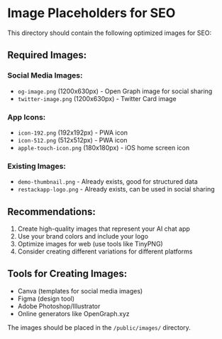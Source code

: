 # Image Placeholders for SEO

This directory should contain the following optimized images for SEO:

## Required Images:

### Social Media Images:

- `og-image.png` (1200x630px) - Open Graph image for social sharing
- `twitter-image.png` (1200x630px) - Twitter Card image

### App Icons:

- `icon-192.png` (192x192px) - PWA icon
- `icon-512.png` (512x512px) - PWA icon
- `apple-touch-icon.png` (180x180px) - iOS home screen icon

### Existing Images:

- `demo-thumbnail.png` - Already exists, good for structured data
- `restackapp-logo.png` - Already exists, can be used in social sharing

## Recommendations:

1. Create high-quality images that represent your AI chat app
2. Use your brand colors and include your logo
3. Optimize images for web (use tools like TinyPNG)
4. Consider creating different variations for different platforms

## Tools for Creating Images:

- Canva (templates for social media images)
- Figma (design tool)
- Adobe Photoshop/Illustrator
- Online generators like OpenGraph.xyz

The images should be placed in the `/public/images/` directory.
